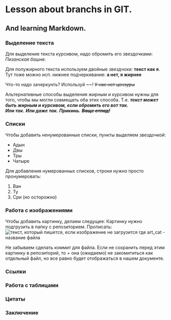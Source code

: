 # Lesson about branchs in GIT. 

## And learning Markdown.

### Выделение текста

Для выделение текста курсивом, надо обромить его звездочками: *Пизанская башня*.

Для полужирного текста используем двойные звездчоки: **текст как я**. Тут тоже можно исп. нижнее подчеркивание: __а нет, я жирнее__

Что-то надо зачеркунть? Используй ~~! 
~~У нас нет цензуры~~

Альтернативные способы выделения жирным и курсивом нужны для того, чтобы мы могли совмещать оба этих способа. Т.е. __*текст может быть жирным и курсивом, если обромить его вот так.*__   
  _**Или так.**_ 
    **_Или даже так._**
  ***Прикинь.***
  ~~***Ваще отпад!***~~

### Списки
Чтобы добавить ненумерованные списки, пункты выделяем звездочкой: 

* Адын
* Двы
* Тры
* Чатыре

Для добавления нумерованных списков, строки нужно просто пронумеровать:

1. Ван
2. Ту
3. Сри (но осторожно)
### Работа с изображениями

Чтобы добавить картинку, делаем следущее:
Картинку нужно подгрузить в папку с репозиторием.
Прописать:
![текст, который пишется, если изображение не загрузится](images_KDO/art_cat.jpg)
где art_cat - название файла

Не забываем сделать коммит для файла. Если не сохранить перед этим картинку в репозиторий, то + она (ожидаемо) не закомититься как отдельный файл, но все равно будет отображаться в нашем документе.

### Ссылки

### Работа с таблицами

### Цитаты

### Заключение